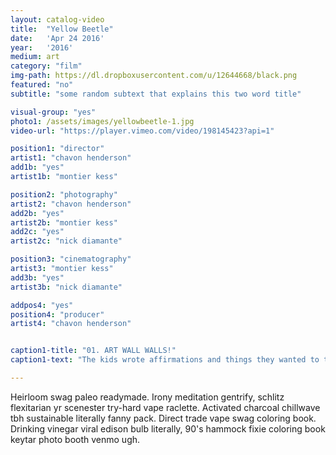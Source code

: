 ```yaml
---
layout: catalog-video
title:  "Yellow Beetle"
date:   'Apr 24 2016'
year:	'2016'
medium: art
category: "film"
img-path: https://dl.dropboxusercontent.com/u/12644668/black.png
featured: "no"
subtitle: "some random subtext that explains this two word title"

visual-group: "yes"
photo1: /assets/images/yellowbeetle-1.jpg
video-url: "https://player.vimeo.com/video/198145423?api=1"

position1: "director"
artist1: "chavon henderson"
add1b: "yes"
artist1b: "montier kess"

position2: "photography"
artist2: "chavon henderson"
add2b: "yes"
artist2b: "montier kess"
add2c: "yes"
artist2c: "nick diamante"

position3: "cinematography"
artist3: "montier kess"
add3b: "yes"
artist3b: "nick diamante"

addpos4: "yes"
position4: "producer"
artist4: "chavon henderson"


caption1-title: "01. ART WALL WALLS!"
caption1-text: "The kids wrote affirmations and things they wanted to tell themselves and each other on the collaborative art wall."

---
```


Heirloom swag paleo readymade. Irony meditation gentrify, schlitz flexitarian yr scenester try-hard vape raclette. Activated charcoal chillwave tbh sustainable literally fanny pack. Direct trade vape swag coloring book. Drinking vinegar viral edison bulb literally, 90's hammock fixie coloring book keytar photo booth venmo ugh. 
